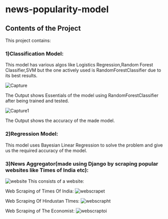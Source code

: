 # news-popularity-model
## Contents of the Project
This project contains: 
### 1)Classification Model:
This model has various algos like Logistics Regression,Random Forest Classifier,SVM but the one actively used is RandomForestClassifier due to its best results.


![Capture](https://user-images.githubusercontent.com/20925116/80414298-708b6900-88ee-11ea-8dd9-c969dfb97668.PNG)


The Output shows Essentials of the model using RandomForestClassifier after being trained and tested.


![Capture1](https://user-images.githubusercontent.com/20925116/80414301-72552c80-88ee-11ea-8caa-4f6729c155dd.PNG)


The Output shows the accuracy of the made model.
### 2)Regression Model:
This model uses Bayesian Linear Regression to solve the problem and give us the required accuracy of the model. 
### 3)News Aggregator(made using Django by scraping popular websites like Times of India etc):

![website](https://user-images.githubusercontent.com/20925116/80413115-944daf80-88ec-11ea-83ed-a0e037194788.PNG)
This consists of a website:

Web Scraping of Times Of India:
![webscrapet](https://user-images.githubusercontent.com/20925116/80413131-99126380-88ec-11ea-92ba-0f263fb3ff5e.PNG)

Web Scraping Of Hindustan TImes:
![webscrapht](https://user-images.githubusercontent.com/20925116/80413137-9adc2700-88ec-11ea-90c6-c4be970a6f72.PNG)


Web Scraping of The Economist:
![webscraptoi](https://user-images.githubusercontent.com/20925116/80413138-9b74bd80-88ec-11ea-86b9-c2931bb6e418.PNG)
